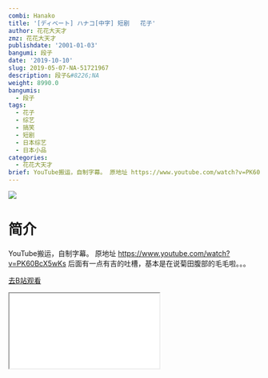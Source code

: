 ```yaml
---
combi: Hanako
title: '[ディベート] ハナコ[中字] 短剧   花子'
author: 花花大天才
zmz: 花花大天才
publishdate: '2001-01-03'
bangumi: 段子
date: '2019-10-10'
slug: 2019-05-07-NA-51721967
description: 段子&#8226;NA
weight: 8990.0
bangumis:
  - 段子
tags:
  - 花子
  - 综艺
  - 搞笑
  - 短剧
  - 日本综艺
  - 日本小品
categories:
  - 花花大天才
brief: YouTube搬运，自制字幕。 原地址 https://www.youtube.com/watch?v=PK60BcX5wKs 后面有一点有吉的吐槽，基本是在说菊田腹部的毛毛啦。。。
---
```

![](https://raw.githubusercontent.com/tcgriffith/owaraisite/master/static/tmpimg/75ef01fd0c779e3d1a8a2b3787c60cc349683c27.jpg.480.jpg)
# 简介  
YouTube搬运，自制字幕。
原地址
https://www.youtube.com/watch?v=PK60BcX5wKs
后面有一点有吉的吐槽，基本是在说菊田腹部的毛毛啦。。。  

[去B站观看](https://www.bilibili.com/video/av51721967/)
<div class ="resp-container"><iframe class="testiframe" src="//player.bilibili.com/player.html?aid=51721967"", scrolling="no", allowfullscreen="true" > </iframe></div> 

